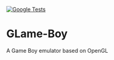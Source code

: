 [![Google Tests](https://github.com/ezhor/GLame-Boy/actions/workflows/GoogleTests.yml/badge.svg)](https://github.com/ezhor/GLame-Boy/actions/workflows/GoogleTests.yml)
# GLame-Boy
A Game Boy emulator based on OpenGL
